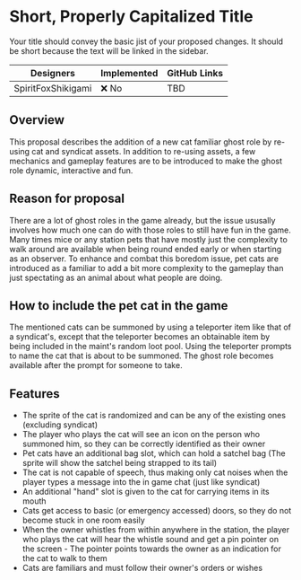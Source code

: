 # Short, Properly Capitalized Title

Your title should convey the basic jist of your proposed changes. It should be short because the text will be linked in the sidebar.

| Designers | Implemented | GitHub Links |
|---|---|---|
| SpiritFoxShikigami | :x: No | TBD |

## Overview

This proposal describes the addition of a new cat familiar ghost role by re-using cat and syndicat assets.
In addition to re-using assets, a few mechanics and gameplay features are to be introduced to make the ghost role dynamic, interactive and fun.

## Reason for proposal

There are a lot of ghost roles in the game already, but the issue ususally involves how much one can do with those roles to still have fun in the game.
Many times mice or any station pets that have mostly just the complexity to walk around are available when being round ended early or when starting as an observer.
To enhance and combat this boredom issue, pet cats are introduced as a familiar to add a bit more complexity to the gameplay than just spectating as an animal about what people are doing.

## How to include the pet cat in the game

The mentioned cats can be summoned by using a teleporter item like that of a syndicat's, except that the teleporter becomes an obtainable item by being included in the maint's random loot pool.
Using the teleporter prompts to name the cat that is about to be summoned.
The ghost role becomes available after the prompt for someone to take.

## Features

- The sprite of the cat is randomized and can be any of the existing ones (excluding syndicat)
- The player who plays the cat will see an icon on the person who summoned him, so they can be correctly identified as their owner
- Pet cats have an additional bag slot, which can hold a satchel bag (The sprite will show the satchel being strapped to its tail)
- The cat is not capable of speech, thus making only cat noises when the player types a message into the in game chat (just like syndicat)
- An additional "hand" slot is given to the cat for carrying items in its mouth
- Cats get access to basic (or emergency accessed) doors, so they do not become stuck in one room easily
- When the owner whistles from within anywhere in the station, the player who plays the cat will hear the whistle sound and get a pin pointer on the screen - The pointer points towards the owner as an indication for the cat to walk to them
- Cats are familiars and must follow their owner's orders or wishes
